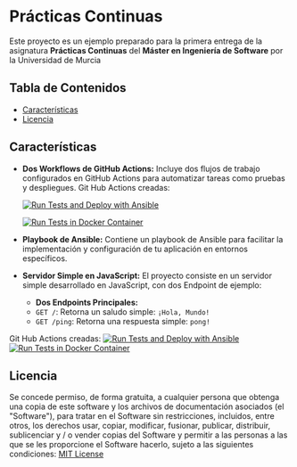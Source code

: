 # Prácticas Continuas 

Este proyecto es un ejemplo preparado para la primera entrega de la asignatura **Prácticas Continuas** del **Máster en Ingeniería de Software** por la Universidad de Murcia

## Tabla de Contenidos


- [Características](#características)
- [Licencia](#licencia)

## Características

- **Dos Workflows de GitHub Actions:** Incluye dos flujos de trabajo configurados en GitHub Actions para automatizar tareas como pruebas y despliegues.
	Git Hub Actions creadas:

   [![Run Tests and Deploy with Ansible](https://github.com/Ignaciosck/ppcctest/actions/workflows/main.yml/badge.svg?branch=main)](https://github.com/Ignaciosck/ppcctest/actions/workflows/main.yml)

   [![Run Tests in Docker Container](https://github.com/Ignaciosck/ppcctest/actions/workflows/test.yml/badge.svg?branch=main)](https://github.com/Ignaciosck/ppcctest/actions/workflows/test.yml)
- **Playbook de Ansible:** Contiene un playbook de Ansible para facilitar la implementación y configuración de tu aplicación en entornos específicos.
- **Servidor Simple en JavaScript:** El proyecto consiste en un servidor simple desarrollado en JavaScript, con dos Endpoint de ejemplo:
	- **Dos Endpoints Principales:**
  	- `GET /`: Retorna un saludo simple: `¡Hola, Mundo!`
 	 - `GET /ping`: Retorna una respuesta simple: `pong!`



Git Hub Actions creadas:
[![Run Tests and Deploy with Ansible](https://github.com/Ignaciosck/ppcctest/actions/workflows/main.yml/badge.svg?branch=main)](https://github.com/Ignaciosck/ppcctest/actions/workflows/main.yml)
[![Run Tests in Docker Container](https://github.com/Ignaciosck/ppcctest/actions/workflows/test.yml/badge.svg?branch=main)](https://github.com/Ignaciosck/ppcctest/actions/workflows/test.yml)

## Licencia

Se concede permiso, de forma gratuita, a cualquier persona que obtenga una copia
de este software y los archivos de documentación asociados (el "Software"), para tratar
en el Software sin restricciones, incluidos, entre otros, los derechos
usar, copiar, modificar, fusionar, publicar, distribuir, sublicenciar y / o vender
copias del Software y permitir a las personas a las que se les proporcione el Software
hacerlo, sujeto a las siguientes condiciones: [MIT License](LICENSE)
